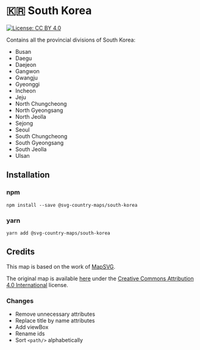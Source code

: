 # 🇰🇷 South Korea

[![License: CC BY 4.0](https://img.shields.io/badge/License-CC%20BY%204.0-blue.svg)](https://creativecommons.org/licenses/by/4.0/)

Contains all the provincial divisions of South Korea:
* Busan
* Daegu
* Daejeon
* Gangwon
* Gwangju
* Gyeonggi
* Incheon
* Jeju
* North Chungcheong
* North Gyeongsang
* North Jeolla
* Sejong
* Seoul
* South Chungcheong
* South Gyeongsang
* South Jeolla
* Ulsan

## Installation

### npm

`npm install --save @svg-country-maps/south-korea`

### yarn

`yarn add @svg-country-maps/south-korea`

## Credits

This map is based on the work of [MapSVG](https://mapsvg.com).

The original map is available [here](https://mapsvg.com/maps/south-korea) under the [Creative Commons Attribution 4.0 International](https://creativecommons.org/licenses/by/4.0/) license.

### Changes

* Remove unnecessary attributes
* Replace title by name attributes
* Add viewBox
* Rename ids
* Sort `<path/>` alphabetically
